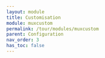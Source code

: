 ```yaml
---
layout: module
title: Customisation
module: muxcustom
permalink: /tour/modules/muxcustom
parent: Configuration
nav_order: 3
has_toc: false
---
```


